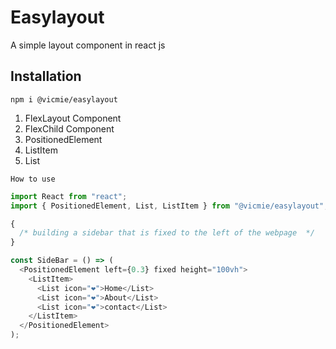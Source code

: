 # Easylayout

A simple layout component in react js

## Installation

`npm i @vicmie/easylayout `

1. FlexLayout Component
2. FlexChild Component
3. PositionedElement
4. ListItem
5. List

`How to use`

```js
import React from "react";
import { PositionedElement, List, ListItem } from "@vicmie/easylayout";

{
  /* building a sidebar that is fixed to the left of the webpage  */
}

const SideBar = () => (
  <PositionedElement left={0.3} fixed height="100vh">
    <ListItem>
      <List icon="❤">Home</List>
      <List icon="❤">About</List>
      <List icon="❤">contact</List>
    </ListItem>
  </PositionedElement>
);
```
